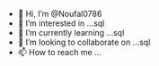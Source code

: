 - 👋 Hi, I’m @Noufal0786
- 👀 I’m interested in ...sql
- 🌱 I’m currently learning ...sql
- 💞️ I’m looking to collaborate on ...sql
- 📫 How to reach me ...

<!---
Noufal0786/Noufal0786 is a ✨ special ✨ repository because its `README.md` (this file) appears on your GitHub profile.
You can click the Preview link to take a look at your changes.
--->
